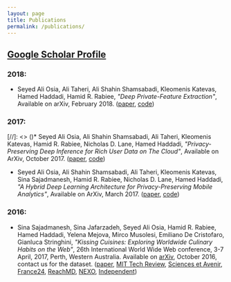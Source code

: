 ```yaml
---
layout: page
title: Publications
permalink: /publications/
---
```


## [Google Scholar Profile](http://scholar.google.com/citations?user=Y8Zt1R4AAAAJ&hl=en&authuser=1&hl=en)

### 2018:

* Seyed Ali Osia, Ali Taheri, Ali Shahin Shamsabadi, Kleomenis Katevas, Hamed Haddadi, Hamid R. Rabiee, *"Deep Private-Feature Extraction"*, Available on arXiv, February 2018. ([paper](https://arxiv.org/pdf/1802.03151), [code](https://github.com/aliosia/DPFE))


### 2017:

[//]: <> ()*   Seyed Ali Osia, Ali Shahin Shamsabadi, Ali Taheri, Kleomenis Katevas, Hamid R. Rabiee, Nicholas D. Lane, Hamed Haddadi, *"Privacy-Preserving Deep Inference for Rich User Data on The Cloud"*, Available on ArXiv, October 2017\. ([paper](https://arxiv.org/abs/1710.01727), [code](https://github.com/aliosia/DeepPrivInf2017))

*   Seyed Ali Osia, Ali Shahin Shamsabadi, Ali Taheri, Kleomenis Katevas, Sina Sajadmanesh, Hamid R. Rabiee, Nicholas D. Lane, Hamed Haddadi, *"A Hybrid Deep Learning Architecture for Privacy-Preserving Mobile Analytics"*, Available on ArXiv, March 2017\. ([paper](https://arxiv.org/abs/1703.02952), [code](https://github.com/aliosia/DeepPrivInf2017))

### 2016:

*   Sina Sajadmanesh, Sina Jafarzadeh, Seyed Ali Osia, Hamid R. Rabiee, Hamed Haddadi, Yelena Mejova, Mirco Musolesi, Emiliano De Cristofaro, Gianluca Stringhini, *"Kissing Cuisines: Exploring Worldwide Culinary Habits on the Web"*, 26th International World Wide Web conference, 3-7 April, 2017, Perth, Western Australia. Available on [arXiv](https://arxiv.org/abs/1610.08469v1), October 2016, contact us for the dataset. ([paper](https://haddadi.github.io/papers/www2017ingredients.pdf), [MIT Tech Review](https://www.technologyreview.com/s/602790/how-data-mining-reveals-the-worlds-healthiest-cuisines/?utm_campaign=add_this&utm_source=twitter&utm_medium=post), [Sciences et Avenir](http://www.sciencesetavenir.fr/high-tech/data/diversite-nutrition-les-cuisines-du-monde-analysees-par-les-big-data_108012), [France24](http://mashable.france24.com/styles/20161115-algorithme-cuisines-recherche-nutrition-ingredients), [ReachMD](https://reachmd.com/news/if-you-are-what-you-eat-regional-cuisines-have-a-major-impact-on-health/1306703/), [NEXO](https://www.nexojornal.com.br/expresso/2016/11/08/Qual-o-grau-de-diversidade-da-culin%C3%A1ria-dos-pa%C3%ADses), [Independent](https://www.indy100.com/article/healthy-diverse-top-healthiest-countries-cuisine-food-in-the-world-list-7412171))

